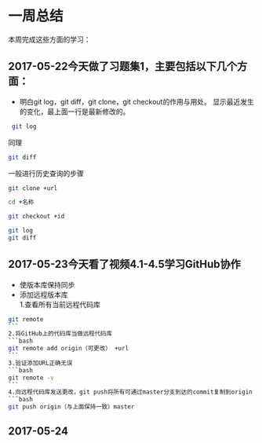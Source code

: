# 一周总结
本周完成这些方面的学习：
## 2017-05-22今天做了习题集1，主要包括以下几个方面：
* 明白git log，git diff，git clone，git checkout的作用与用处。
显示最近发生的变化，最上面一行是最新修改的。
```bash
 git log
```
同理
```bash
git diff
```
一般进行历史查询的步骤
```bash
git clone +url
```
```bash
cd +名称
```
```bash
git checkout +id
```
```bash
git log
git diff
```
## 2017-05-23今天看了视频4.1-4.5学习GitHub协作
* 使版本库保持同步
* 添加远程版本库                                                                        
1.查看所有当前远程代码库
```bash
git remote
```  
2.将GitHub上的代码库当做远程代码库
```bash
git remote add origin（可更改） +url
```  
3.验证添加URL正确无误
```bash
git remote -v
```   
4.向远程代码库发送更改，git push将所有可通过master分支到达的commit复制到origin
```bash
git push origin（与上面保持一致）master
```
## 2017-05-24
